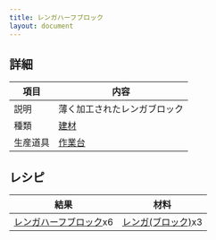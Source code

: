 ```yaml
---
title: レンガハーフブロック
layout: document
---
```

## 詳細

|項目|内容|
|---|---|
|説明|薄く加工されたレンガブロック|
|種類|[建材](建材)|
|生産道具|[作業台](作業台)|

## レシピ

|結果|材料|
|---|---|
|[レンガハーフブロック](レンガハーフブロック)x6|[レンガ(ブロック)](レンガ(ブロック))x3|
